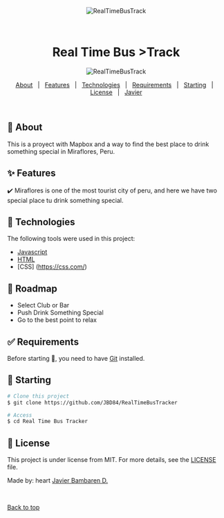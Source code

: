 <div align="center" id="top"> 
  <img src="./.github/app.gif" alt="RealTimeBusTrack" />

&#xa0;

  <!-- <a href="https:/RealTimeBusTrack.netlify.app">Demo</a> -->
</div>

<h1 align="center">Real Time Bus >Track</h1>
<div align="center">
  <img alt ="RealTimeBusTrack" src="face.png">
</div>

<p align="center">
  <!-- <img alt="Github issues" src="https://img.shields.io/github/issues/JBD84/RealTimeBusTrack?color=56BEB8" /> -->

  <!-- <img alt="Github forks" src="https://img.shields.io/github/forks/JBD84/RealTimeBusTrack?color=56BEB8" /> -->

  <!-- <img alt="Github stars" src="https://img.shields.io/github/stars/JBD84/RealTimeBusTrack?color=56BEB8" /> -->
</p>


<p align="center">
  <a href="#dart-about">About</a> &#xa0; | &#xa0; 
  <a href="#sparkles-features">Features</a> &#xa0; | &#xa0;
  <a href="#rocket-technologies">Technologies</a> &#xa0; | &#xa0;
  <a href="#white_check_mark-requirements">Requirements</a> &#xa0; | &#xa0;
  <a href="#checkered_flag-starting">Starting</a> &#xa0; | &#xa0;
  <a href="#memo-license">License</a> &#xa0; | &#xa0;
  <a href="https://github.com/JBD84" target="_blank">Javier</a>
</p>

<br>

## :dart: About

This is a proyect with Mapbox and a way to find the best place to drink something special in Miraflores, Peru. 

## :sparkles: Features

:heavy_check_mark: Miraflores is one of the most tourist city of peru, and here we have two special place tu drink something special.

## :rocket: Technologies

The following tools were used in this project:

- [Javascript](https://javascript.com/)
- [HTML](https://html.com/)
- [CSS] (https://css.com/)

## :construction_worker: Roadmap

<ul>
<li>Select Club or Bar
<li>Push Drink Something Special
<li>Go to the best point to relax
</ul>

## :white_check_mark: Requirements

Before starting :checkered_flag:, you need to have [Git](https://git-scm.com) installed.

## :checkered_flag: Starting

```bash
# Clone this project
$ git clone https://github.com/JBD84/RealTimeBusTracker

# Access
$ cd Real Time Bus Tracker
```

## :memo: License

This project is under license from MIT. For more details, see the [LICENSE](LICENSE.md) file.

Made by: heart <a href="https://github.com/JBD84" target="_blank">Javier Bambaren D.</a>

&#xa0;

<a href="#top">Back to top</a>
